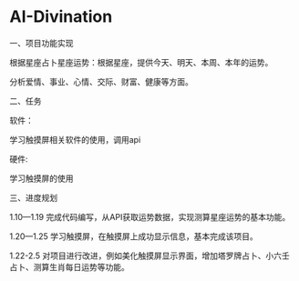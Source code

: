 # AI-Divination
一、项目功能实现

   根据星座占卜星座运势：根据星座，提供今天、明天、本周、本年的运势。
   
   分析爱情、事业、心情、交际、财富、健康等方面。

二、任务
   
   软件：
   
   学习触摸屏相关软件的使用，调用api
   
   硬件:
   
   学习触摸屏的使用

三、进度规划

   1.10—1.19 完成代码编写，从API获取运势数据，实现测算星座运势的基本功能。
   
   1.20—1.25 学习触摸屏，在触摸屏上成功显示信息，基本完成该项目。
   
   1.22-2.5 对项目进行改进，例如美化触摸屏显示界面，增加塔罗牌占卜、小六壬占卜、测算生肖每日运势等功能。

